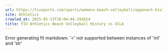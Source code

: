 ```yaml
---
url: https://fiusports.com/sports/womens-beach-volleyball/opponent-history/ucla/82
site: Athletics
crawled_at: 2025-05-13T10:04:44.191614
title: FIU Athletics Beach Volleyball History vs UCLA
---
```


Error generating fit markdown: '<' not supported between instances of 'int' and 'str'